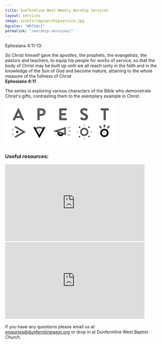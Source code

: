 ```yaml
---
title: Dunfermline West Weekly Worship Services
layout: services
image: assets/img/worshipservice.jpg
bgcolor: "#bf1dc1"
permalink: "/worship-services/"
---
```


<div class="col-lg-12 text-normal">
Ephesians 4:11-13:

<p class="bg-info">So Christ himself gave the apostles, the prophets, the evangelists, the pastors and teachers, to equip his people for works of service, so that the body of Christ may be built up until we all reach unity in the faith and in the knowledge of the Son of God and become mature, attaining to the whole measure of the fullness of Christ
<br /><b>Ephesians 4:11</b></p>

The series is exploring various characters of the Bible who demonstrate Christ's gifts, contrasting them to the exemplary example in Christ.

<p class='text-center'><img class='center img-responsive' src='/assets/img/apest.jpg' alt='APEST sermon series' /></p>

### Useful resources:
<div class='col-md-6'>
<iframe width="90%" height="250" src="https://www.youtube.com/embed/arxfLK_sd68" frameborder="0" allowfullscreen></iframe>
</div>
<div class='col-md-6'>

<iframe type="text/html" width="90%" height="250" frameborder="0" allowfullscreen style="max-width:100%" src="https://read.amazon.co.uk/kp/card?asin=B0725J7R2D&preview=inline&linkCode=kpe&ref_=cm_sw_r_kb_dp_KPeDBb745Z43F&tag=ejumblesale-21" ></iframe>

</div>

<p>
If you have any questions please email us at <a href='mailto:enquiries@dunfermlinewest.org?subject=kidzclub'>enquiries@dunfermlinewest.org</a> or drop in at Dunfermline West Baptist Church.
</p>

</div>